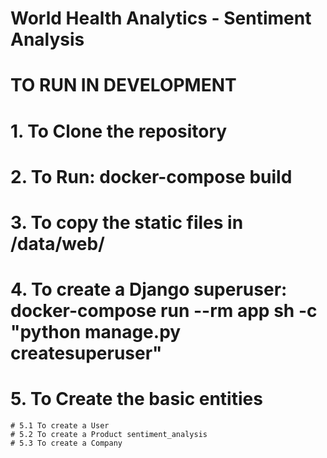 # World Health Analytics - Sentiment Analysis 


# TO RUN IN DEVELOPMENT

# 1. To Clone the repository
# 2. To Run: docker-compose build
# 3. To copy the static files in /data/web/
# 4. To create a Django superuser: docker-compose run --rm app sh -c "python manage.py createsuperuser"
# 5. To Create the basic entities
    # 5.1 To create a User
    # 5.2 To create a Product sentiment_analysis
    # 5.3 To create a Company
    
    